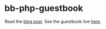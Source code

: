 # bb-php-guestbook

Read the [blog post](https://blog.michielborkent.nl/using-babashka-with-php.html).
See the guestbook live [here](https://cgi.michielborkent.nl/guestbook.php).
